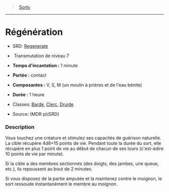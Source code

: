 ﻿---
!SpellHD
Level: 7
Type: Transmutation
CastingTime: 1 minute
Range: contact
Components: V, S, M (un moulin à prières et de l'eau bénite)
Duration: 1 heure
Classes: '[Barde](hd_bard.md), [Clerc](hd_cleric.md), [Druide](hd_druid.md)'
Id: spells_hd.md#régénération
ParentLink: spells_hd.md#sorts
Name: Régénération
ParentName: Sorts
NameLevel: 1
AltName: '[Regenerate](srd_spells_regenerate.md)'
Source: (MDR p)(SRD)
Attributes: {}
---
> [Sorts](hd_spells.md)

---

# Régénération

- SRD: [Regenerate](srd_spells_regenerate.md)

-  Transmutation de niveau 7

- **Temps d'incantation :** 1 minute

- **Portée :** contact

- **Composantes :** V, S, M (un moulin à prières et de l'eau bénite)

- **Durée :** 1 heure

- Classes: [Barde](hd_bard.md), [Clerc](hd_cleric.md), [Druide](hd_druid.md)

- Source: (MDR p)(SRD)

### Description

Vous touchez une créature et stimulez ses capacités de guérison naturelle. La cible récupère 4d8+15 points de vie. Pendant toute la durée du sort, elle récupère en plus 1 point de vie au début de chacun de ses tours (c'est-àdire 10 points de vie par minute).

Si la cible a des membres sectionnés (des doigts, des jambes, une queue, etc.), ils repoussent au bout de 2 minutes.

Si vous disposez de la partie amputée et la maintenez contre le moignon, le sort ressoude instantanément le membre au moignon.

